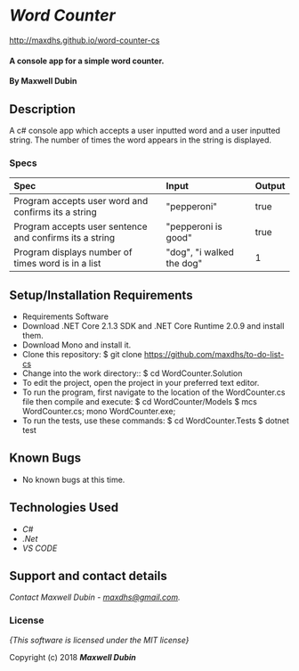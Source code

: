 # _Word Counter_

http://maxdhs.github.io/word-counter-cs

#### A console app for a simple word counter.

#### By **Maxwell Dubin**

## Description

A c# console app which accepts a user inputted word and a user inputted string. The number of times the word appears in the string is displayed.

### Specs
| Spec | Input | Output |
| :-------------     | :------------- | :------------- |
| Program accepts user word and confirms its a string |"pepperoni" | true |
| Program accepts user sentence and confirms its a string |"pepperoni is good" | true |
| Program displays number of times word is in a list| "dog", "i walked the dog" | 1  |

## Setup/Installation Requirements

* Requirements Software
* Download .NET Core 2.1.3 SDK and .NET Core Runtime 2.0.9 and install them. 
* Download Mono and install it.
* Clone this repository: $ git clone https://github.com/maxdhs/to-do-list-cs
* Change into the work directory:: $ cd WordCounter.Solution
* To edit the project, open the project in your preferred text editor.
* To run the program, first navigate to the location of the WordCounter.cs file then compile and execute: $ cd WordCounter/Models $ mcs WordCounter.cs; mono WordCounter.exe;
* To run the tests, use these commands: $ cd WordCounter.Tests $ dotnet test

## Known Bugs
* No known bugs at this time.

## Technologies Used

* _C#_
* _.Net_
* _VS CODE_

## Support and contact details

_Contact Maxwell Dubin - maxdhs@gmail.com._

### License

*{This software is licensed under the MIT license}*

Copyright (c) 2018 **_Maxwell Dubin_**
